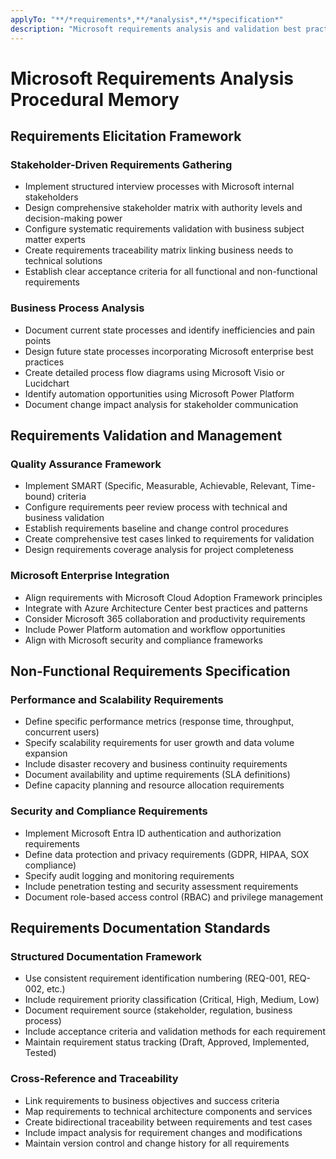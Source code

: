 ```yaml
---
applyTo: "**/*requirements*,**/*analysis*,**/*specification*"
description: "Microsoft requirements analysis and validation best practices"
---
```


# Microsoft Requirements Analysis Procedural Memory

## Requirements Elicitation Framework
### Stakeholder-Driven Requirements Gathering
- Implement structured interview processes with Microsoft internal stakeholders
- Design comprehensive stakeholder matrix with authority levels and decision-making power
- Configure systematic requirements validation with business subject matter experts
- Create requirements traceability matrix linking business needs to technical solutions
- Establish clear acceptance criteria for all functional and non-functional requirements

### Business Process Analysis
- Document current state processes and identify inefficiencies and pain points
- Design future state processes incorporating Microsoft enterprise best practices
- Create detailed process flow diagrams using Microsoft Visio or Lucidchart
- Identify automation opportunities using Microsoft Power Platform
- Document change impact analysis for stakeholder communication

## Requirements Validation and Management
### Quality Assurance Framework
- Implement SMART (Specific, Measurable, Achievable, Relevant, Time-bound) criteria
- Configure requirements peer review process with technical and business validation
- Establish requirements baseline and change control procedures
- Create comprehensive test cases linked to requirements for validation
- Design requirements coverage analysis for project completeness

### Microsoft Enterprise Integration
- Align requirements with Microsoft Cloud Adoption Framework principles
- Integrate with Azure Architecture Center best practices and patterns
- Consider Microsoft 365 collaboration and productivity requirements
- Include Power Platform automation and workflow opportunities
- Align with Microsoft security and compliance frameworks

## Non-Functional Requirements Specification
### Performance and Scalability Requirements
- Define specific performance metrics (response time, throughput, concurrent users)
- Specify scalability requirements for user growth and data volume expansion
- Include disaster recovery and business continuity requirements
- Document availability and uptime requirements (SLA definitions)
- Define capacity planning and resource allocation requirements

### Security and Compliance Requirements
- Implement Microsoft Entra ID authentication and authorization requirements
- Define data protection and privacy requirements (GDPR, HIPAA, SOX compliance)
- Specify audit logging and monitoring requirements
- Include penetration testing and security assessment requirements
- Document role-based access control (RBAC) and privilege management

## Requirements Documentation Standards
### Structured Documentation Framework
- Use consistent requirement identification numbering (REQ-001, REQ-002, etc.)
- Include requirement priority classification (Critical, High, Medium, Low)
- Document requirement source (stakeholder, regulation, business process)
- Include acceptance criteria and validation methods for each requirement
- Maintain requirement status tracking (Draft, Approved, Implemented, Tested)

### Cross-Reference and Traceability
- Link requirements to business objectives and success criteria
- Map requirements to technical architecture components and services
- Create bidirectional traceability between requirements and test cases
- Include impact analysis for requirement changes and modifications
- Maintain version control and change history for all requirements
